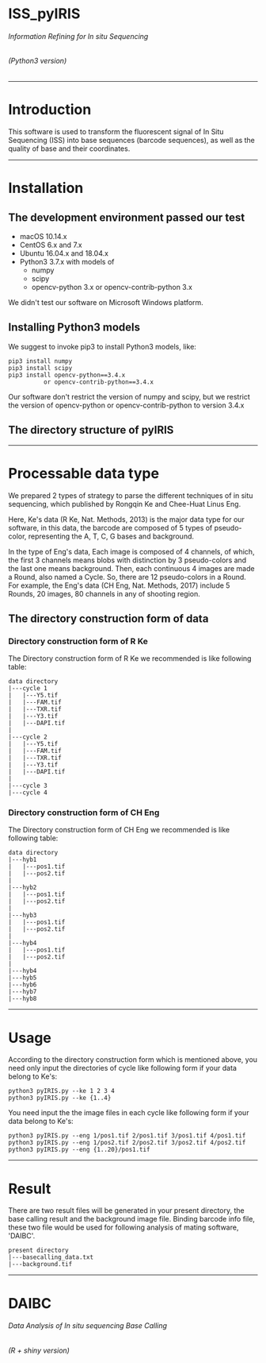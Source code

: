 # ISS_pyIRIS
###### Information Refining for In situ Sequencing
###### (Python3 version)

---

# Introduction

This software is used to transform the fluorescent signal of In Situ Sequencing (ISS) into base sequences (barcode sequences), as well as the quality of base and their coordinates. 

---

# Installation
## The development environment passed our test

* macOS 10.14.x
* CentOS 6.x and 7.x
* Ubuntu 16.04.x and 18.04.x
* Python3 3.7.x with models of
	* numpy
	* scipy	
	* opencv-python 3.x or opencv-contrib-python 3.x

We didn't test our software on Microsoft Windows platform.

## Installing Python3 models

We suggest to invoke pip3 to install Python3 models, like:

	pip3 install numpy
	pip3 install scipy
	pip3 install opencv-python==3.4.x
	          or opencv-contrib-python==3.4.x
	
Our software don't restrict the version of numpy and scipy, but we restrict the version of opencv-python or opencv-contrib-python to version 3.4.x

## The directory structure of pyIRIS

---

# Processable data type

We prepared 2 types of strategy to parse the different techniques of in situ sequencing, which published by Rongqin Ke and Chee-Huat Linus Eng.

Here, Ke's data (R Ke, Nat. Methods, 2013) is the major data type for our software, in this data, the barcode are composed of 5 types of pseudo-color, representing the A, T, C, G bases and background. 

In the type of Eng's data, Each image is composed of 4 channels, of which, the first 3 channels means blobs with distinction by 3 pseudo-colors and the last one means background. Then, each continuous 4 images are made a Round, also named a Cycle. So, there are 12 pseudo-colors in a Round. For example, the Eng's data (CH Eng, Nat. Methods, 2017) include 5 Rounds, 20 images, 80 channels in any of shooting region.

## The directory construction form of data
### Directory construction form of R Ke

The Directory construction form of R Ke we recommended is like following table:

	data directory
	|---cycle 1
	|   |---Y5.tif
	|   |---FAM.tif
	|   |---TXR.tif
	|   |---Y3.tif
	|   |---DAPI.tif
	|
	|---cycle 2
	|   |---Y5.tif
    |   |---FAM.tif
	|   |---TXR.tif
	|   |---Y3.tif
	|   |---DAPI.tif
	|
	|---cycle 3
	|---cycle 4

### Directory construction form of CH Eng

The Directory construction form of CH Eng we recommended is like following table:

	data directory
	|---hyb1
	|   |---pos1.tif
	|   |---pos2.tif
	|
	|---hyb2
	|   |---pos1.tif
	|   |---pos2.tif
	|
	|---hyb3
	|   |---pos1.tif
	|   |---pos2.tif
	|
	|---hyb4
	|   |---pos1.tif
	|   |---pos2.tif
	|
	|---hyb4
	|---hyb5
	|---hyb6
	|---hyb7
	|---hyb8

---

# Usage

According to the directory construction form which is mentioned above, you need only input the directories of cycle like following form if your data belong to Ke's:

	python3 pyIRIS.py --ke 1 2 3 4
	python3 pyIRIS.py --ke {1..4}

You need input the the image files in each cycle like following form if your data belong to Ke's:

	python3 pyIRIS.py --eng 1/pos1.tif 2/pos1.tif 3/pos1.tif 4/pos1.tif
	python3 pyIRIS.py --eng 1/pos2.tif 2/pos2.tif 3/pos2.tif 4/pos2.tif
	python3 pyIRIS.py --eng {1..20}/pos1.tif
	
---

# Result

There are two result files will be generated in your present directory, the base calling result and the background image file. Binding barcode info file, these two file would be used for following analysis of mating software, 'DAIBC'.

    present directory
    |---basecalling_data.txt
    |---background.tif
    
---

# DAIBC
###### Data Analysis of In situ sequencing Base Calling
###### (R + shiny version)

